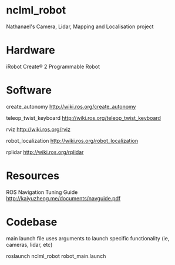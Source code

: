 # nclml_robot
Nathanael's Camera, Lidar, Mapping and Localisation project

# Hardware
iRobot Create® 2 Programmable Robot

# Software
create_autonomy
http://wiki.ros.org/create_autonomy

teleop_twist_keyboard
http://wiki.ros.org/teleop_twist_keyboard

rviz
http://wiki.ros.org/rviz

robot_localization
http://wiki.ros.org/robot_localization

rplidar
http://wiki.ros.org/rplidar

# Resources
ROS Navigation Tuning Guide
http://kaiyuzheng.me/documents/navguide.pdf

# Codebase
main launch file uses arguments to launch specific functionality (ie, cameras, lidar, etc)

roslaunch nclml_robot robot_main.launch  
